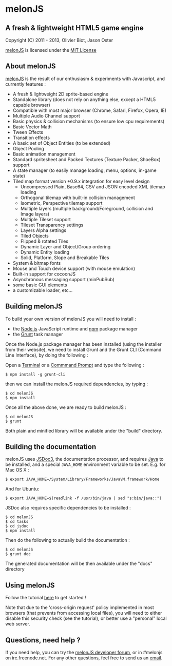 melonJS
========================================================================


A fresh & lightweight HTML5 game engine
-------------------------------------------------------------------------------

Copyright (C) 2011 - 2013, Olivier Biot, Jason Oster

[melonJS](http://melonjs.org/) is licensed under the [MIT License](http://www.opensource.org/licenses/mit-license.php)

About melonJS
-------------------------------------------------------------------------------

[melonJS](http://melonjs.org/) is the result of our enthusiasm & experiments with Javascript,
and currently features :

- A fresh & lightweight 2D sprite-based engine
- Standalone library (does not rely on anything else, except a HTML5 capable browser)
- Compatible with most major browser (Chrome, Safari, Firefox, Opera, IE)
- Multiple Audio Channel support
- Basic physics & collision mechanisms (to ensure low cpu requirements)
- Basic Vector Math
- Tween Effects
- Transition effects
- A basic set of Object Entities (to be extended)
- Object Pooling
- Basic animation management
- Standard spritesheet and Packed Textures (Texture Packer, ShoeBox) support
- A state manager (to easily manage loading, menu, options, in-game state)
- Tiled map format version +0.9.x integration for easy level design
    - Uncompressed Plain, Base64, CSV and JSON encoded XML tilemap loading
    - Orthogonal tilemap with built-in collision management
    - Isometric, Perspective tilemap support
    - Multiple layers (multiple background/Foreground, collision and Image layers)
    - Multiple Tileset support
    - Tileset Transparency settings
    - Layers Alpha settings
    - Tiled Objects
    - Flipped & rotated Tiles
    - Dynamic Layer and Object/Group ordering
    - Dynamic Entity loading
    - Solid, Platform, Slope and Breakable Tiles
- System & bitmap fonts
- Mouse and Touch device support (with mouse emulation)
- Built-in support for cocoonJS
- Asynchronous messaging support (minPubSub)
- some basic GUI elements
- a customizable loader, etc...

Building melonJS
-------------------------------------------------------------------------------
To build your own version of melonJS you will need to install :

- the [Node.js](http://nodejs.org/) JavaScript runtime and [npm](https://npmjs.org/) package manager
- the [Grunt](http://gruntjs.com/) task manager

Once the Node.js package manager has been installed (using the installer from their website),
we need to install Grunt and the Grunt CLI (Command Line Interface), by doing the following :

Open a [Terminal](http://www.apple.com/osx/apps/all.html#terminal) or a [Commmand Prompt](http://en.wikipedia.org/wiki/Command_Prompt) and
type the following :

    $ npm install -g grunt-cli

then we can install the melonJS required dependencies, by typing :

    $ cd melonJS
    $ npm install

Once all the above done, we are ready to build melonJS :

    $ cd melonJS
    $ grunt

Both plain and minified library will be available under the "build" directory.

Building the documentation
-------------------------------------------------------------------------------
melonJS uses [JSDoc3](https://github.com/jsdoc3/jsdoc), the documentation processor, and requires [Java](http://java.com/en/download/index.jsp) to be installed, and a special `JAVA_HOME` environment variable to be set. E.g. for Mac OS X :

    $ export JAVA_HOME=/System/Library/Frameworks/JavaVM.framework/Home

And for Ubuntu:

    $ export JAVA_HOME=$(readlink -f /usr/bin/java | sed "s:bin/java::")


JSDoc also requires specific dependencies to be installed :

    $ cd melonJS
    $ cd tasks
    $ cd jsdoc
    $ npm install

Then do the following to actually build the documentation :

    $ cd melonJS
    $ grunt doc

The generated documentation will be then available under the "docs" directory

Using melonJS
-------------------------------------------------------------------------------
Follow the tutorial [here](http://melonjs.github.io/tutorial/) to get started !

Note that due to the 'cross-origin request' policy implemented in most browsers (that prevents from accessing local files), you will need to either disable this security check (see the tutorial), or better use a "personal" local web server.

Questions, need help ?
-------------------------------------------------------------------------------
If you need help, you can try the [melonJS developer forum](http://groups.google.com/group/melonjs), or in #melonjs on irc.freenode.net.
For any other questions, feel free to send us an [email](mailto:contact@melonjs.org).
